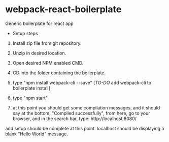 # webpack-react-boilerplate
Generic boilerplate for react app

- Setup steps

1. Install zip file from git repository.

2. Unzip in desired location.

3. Open desired NPM enabled CMD.

4. CD into the folder containing the boilerplate.

5. type "npm install webpack-cli --save" [*TO-DO* add webpack-cli to boilerplate install]

6. type "npm start"

7. at this point you should get some compilation messages,
  and it should say at the bottom; "Compiled successfully",
  from here, go to your browser, and in the search bar, 
  type: http://localhost:8080/

and setup should be complete at this point.
localhost should be displaying a blank "Hello World" message.
